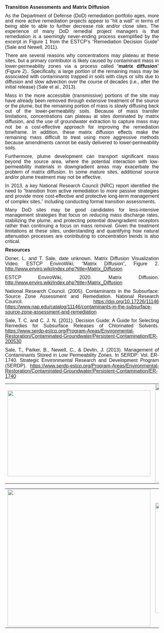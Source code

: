 <div class="col-md-5" style = "text-align: justify;"> 
<p style='margin-top:0in;margin-right:0in;margin-bottom:8.0pt;margin-left:0in;line-height:107%;font-size:15px;font-family:"Calibri",sans-serif;'><strong><span style='font-size:16px;line-height:107%;font-family:"Arial",sans-serif;'>Transition Assessments and Matrix Diffusion</span></strong></p>
  <p style='margin-top:0in;margin-right:0in;margin-bottom:8.0pt;margin-left:0in;line-height:107%;font-size:15px;font-family:"Calibri",sans-serif;'><span style='font-size:16px;line-height:107%;font-family:"Arial",sans-serif;'>As the Department of Defense (DoD) remediation portfolio ages, more and more active remediation projects appear to &ldquo;hit a wall&rdquo; in terms of being able to able to further decrease risk and/or close sites. The experience of many DoD remedial project managers is that remediation is a seemingly never-ending process exemplified by the excerpt in Figure 1 from the ESTCP&rsquo;s &ldquo;Remediation Decision Guide&rdquo; (Sale and Newell, 2011).&nbsp;</span></p>
    <p style='margin-top:0in;margin-right:0in;margin-bottom:8.0pt;margin-left:0in;line-height:107%;font-size:15px;font-family:"Calibri",sans-serif;'><span style='font-size:16px;line-height:107%;font-family:"Arial",sans-serif;'>There are several reasons why concentrations may plateau at these sites, but a primary contributor is likely caused by contaminant mass in lower-permeability zones via a process called &ldquo;<strong>matrix diffusion</strong>&rdquo; (Figure 2).. Specifically, a large portion of the remaining mass may be associated with contaminants trapped in soils with clays or silts due to diffusion and slow advection over the course of decades (i.e., after the initial release) (Sale et al., 2013).&nbsp;</span></p>
      <p style='margin-top:0in;margin-right:0in;margin-bottom:8.0pt;margin-left:0in;line-height:107%;font-size:15px;font-family:"Calibri",sans-serif;'><span style='font-size:16px;line-height:107%;font-family:"Arial",sans-serif;'>Mass in the more accessible (transmissive) portions of the site may have already been removed through extensive treatment of the source or the plume, but the remaining portion of mass is slowly diffusing back out of the lower-permeability soils. Because of mass transfer limitations, concentrations can plateau at sites dominated by matrix diffusion, and the use of groundwater extraction to capture mass may not be a cost-effective approach for improving the remediation timeframe. In addition, these matrix diffusion effects make the remaining mass difficult to treat using more aggressive methods because amendments cannot be easily delivered to lower-permeability soils.&nbsp;</span></p>
        <p style='margin-top:0in;margin-right:0in;margin-bottom:8.0pt;margin-left:0in;line-height:107%;font-size:15px;font-family:"Calibri",sans-serif;'><span style='font-size:16px;line-height:107%;font-family:"Arial",sans-serif;'>Furthermore, plume development can transport significant mass beyond the source area, where the potential interaction with low-permeability materials in downgradient areas may exacerbate the problem of matrix diffusion. In some mature sites, additional source and/or plume treatment may not be effective.&nbsp;</span></p>
          <p style='margin-top:0in;margin-right:0in;margin-bottom:8.0pt;margin-left:0in;line-height:107%;font-size:15px;font-family:"Calibri",sans-serif;'><span style='font-size:16px;line-height:107%;font-family:"Arial",sans-serif;'>In 2013, a key National Research Council (NRC) report identified the need to &ldquo;transition from active remediation to more passive strategies and provide more cost-effective and protective long-term management of complex sites,&rdquo; including conducting formal transition assessments.</span></p>
            <p style='margin-top:0in;margin-right:0in;margin-bottom:8.0pt;margin-left:0in;line-height:107%;font-size:15px;font-family:"Calibri",sans-serif;'><span style='font-size:16px;line-height:107%;font-family:"Arial",sans-serif;'>Many DoD sites may be good candidates for less-intensive management strategies that focus on reducing mass discharge rates, stabilizing the plume, and protecting potential downgradient receptors rather than continuing a focus on mass removal. Given the treatment limitations at these sites, understanding and quantifying how natural attenuation processes are contributing to concentration trends is also critical.&nbsp;</span></p>
              <p style='margin-top:0in;margin-right:0in;margin-bottom:8.0pt;margin-left:0in;line-height:107%;font-size:15px;font-family:"Calibri",sans-serif;'><strong><span style='font-size:16px;line-height:107%;font-family:"Arial",sans-serif;'>Resources</span></strong></p>
                <p style='margin-top:0in;margin-right:0in;margin-bottom:8.0pt;margin-left:0in;line-height:107%;font-size:15px;font-family:"Calibri",sans-serif;'><span style='font-size:16px;line-height:107%;font-family:"Arial",sans-serif;'>Doner, L. and T. Sale, date unknown. Matrix Diffusion Visualization Video. ESTCP EnviroWiki, &ldquo;Matrix Diffusion&rdquo;, Figure 2. <a href="http://www.enviro.wiki/index.php?title=Matrix_Diffusion">http://www.enviro.wiki/index.php?title=Matrix_Diffusion</a></span></p>
                  <p style='margin-top:0in;margin-right:0in;margin-bottom:8.0pt;margin-left:0in;line-height:107%;font-size:15px;font-family:"Calibri",sans-serif;'><span style='font-size:16px;line-height:107%;font-family:"Arial",sans-serif;'>ESTCP EnviroWiki, 2020. Matrix Diffusion. <a href="http://www.enviro.wiki/index.php?title=Matrix_Diffusion">http://www.enviro.wiki/index.php?title=Matrix_Diffusion</a></span></p>
                    <p style='margin-top:0in;margin-right:0in;margin-bottom:8.0pt;margin-left:0in;line-height:107%;font-size:15px;font-family:"Calibri",sans-serif;'><span style='font-size:16px;line-height:107%;font-family:"Arial",sans-serif;'>National Research Council. (2005). Contaminants in the Subsurface: Source Zone Assessment and Remediation. National Research Council. <a href="https://doi.org/10.17226/11146">https://doi.org/10.17226/11146</a> <a href="https://www.nap.edu/catalog/11146/contaminants-in-the-subsurface-source-zone-assessment-and-remediation">https://www.nap.edu/catalog/11146/contaminants-in-the-subsurface-source-zone-assessment-and-remediation</a></span></p>
                      <p style='margin-top:0in;margin-right:0in;margin-bottom:8.0pt;margin-left:0in;line-height:107%;font-size:15px;font-family:"Calibri",sans-serif;'><span style='font-size:16px;line-height:107%;font-family:"Arial",sans-serif;'>Sale, T. C. and C. J. N. (2011). Decision Guide: A Guide for Selecting Remedies for Subsurface Releases of Chlorinated Solvents. <a href="https://www.serdp-estcp.org/Program-Areas/Environmental-Restoration/Contaminated-Groundwater/Persistent-Contamination/ER-200530">https://www.serdp-estcp.org/Program-Areas/Environmental-Restoration/Contaminated-Groundwater/Persistent-Contamination/ER-200530</a></span></p>
                        <p style='margin-top:0in;margin-right:0in;margin-bottom:8.0pt;margin-left:0in;line-height:107%;font-size:15px;font-family:"Calibri",sans-serif;'><span style='font-size:16px;line-height:107%;font-family:"Arial",sans-serif;'>Sale, T., Parker, B., Newell, C., &amp; Devlin, J. (2013). Management of Contaminants Stored in Low Permeability Zones. In SERDP: Vol. ER-1740. Strategic Environmental Research and Development Program (SERDP). <a href="https://www.serdp-estcp.org/Program-Areas/Environmental-Restoration/Contaminated-Groundwater/Persistent-Contamination/ER-1740">https://www.serdp-estcp.org/Program-Areas/Environmental-Restoration/Contaminated-Groundwater/Persistent-Contamination/ER-1740</a></span></p>
                        
</div>


<div class="col-md-7" style = "text-align: center;">
<table style="border-collapse: collapse; border: none;">
<tr style="border: none;">
<td style="border: none;">
<a href="https://www.serdp-estcp.org/Program-Areas/Environmental-Restoration/Contaminated-Groundwater/Persistent-Contamination/ER-200530">
  <img src="05_Matrix/FIG/Tool5a_fig1.png" width= 468 height=281 class="center">
</a>
</td>
<td style="border: none;">
<a href="https://www.nap.edu/catalog/11146/contaminants-in-the-subsurface-source-zone-assessment-and-remediation">
  <img src="05_Matrix/FIG/Tool5a_fig2.png" width= 468 height=319 class="center">
</a>
</td>
</tr>
</table>

<table style="border-collapse: collapse; border: none;">
<tr style="border: none;">
<td style="border: none;">
<a href="https://www.nap.edu/catalog/14668/alternatives-for-managing-the-nations-complex-contaminated-groundwater-sites">
  <img src="05_Matrix/FIG/Tool5a_fig3.png" width= 468 height=448 class="center">
</a>
</td>
<td style="border: none;">
<a href="http://www.enviro.wiki/index.php?title=Matrix_Diffusion">
  <img src="05_Matrix/FIG/Tool5a_fig4.png" width= 468 height=360 class="center">
</a>
</td>
</tr>
</table>                       
</div>                         
                        